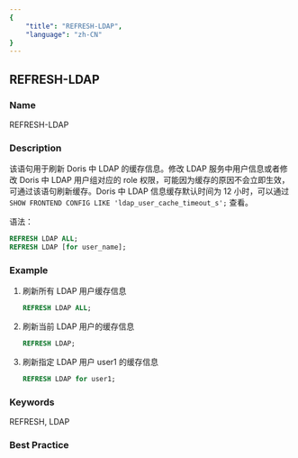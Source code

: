 ```yaml
---
{
    "title": "REFRESH-LDAP",
    "language": "zh-CN"
}
---
```


<!--
Licensed to the Apache Software Foundation (ASF) under one
or more contributor license agreements.  See the NOTICE file
distributed with this work for additional information
regarding copyright ownership.  The ASF licenses this file
to you under the Apache License, Version 2.0 (the
"License"); you may not use this file except in compliance
with the License.  You may obtain a copy of the License at

  http://www.apache.org/licenses/LICENSE-2.0

Unless required by applicable law or agreed to in writing,
software distributed under the License is distributed on an
"AS IS" BASIS, WITHOUT WARRANTIES OR CONDITIONS OF ANY
KIND, either express or implied.  See the License for the
specific language governing permissions and limitations
under the License.
-->

## REFRESH-LDAP

### Name



REFRESH-LDAP




### Description

该语句用于刷新 Doris 中 LDAP 的缓存信息。修改 LDAP 服务中用户信息或者修改 Doris 中 LDAP 用户组对应的 role 权限，可能因为缓存的原因不会立即生效，可通过该语句刷新缓存。Doris 中 LDAP 信息缓存默认时间为 12 小时，可以通过 `SHOW FRONTEND CONFIG LIKE 'ldap_user_cache_timeout_s';` 查看。

语法：

```sql
REFRESH LDAP ALL;
REFRESH LDAP [for user_name];
```

### Example

1. 刷新所有 LDAP 用户缓存信息

    ```sql
    REFRESH LDAP ALL;
    ```

2. 刷新当前 LDAP 用户的缓存信息

    ```sql
    REFRESH LDAP;
    ```

3. 刷新指定 LDAP 用户 user1 的缓存信息

    ```sql
    REFRESH LDAP for user1;
    ```

### Keywords

REFRESH, LDAP

### Best Practice


